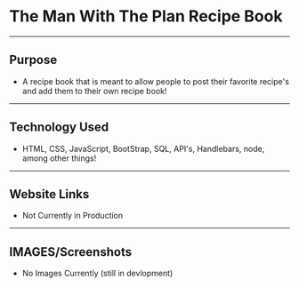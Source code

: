 # The Man With The Plan Recipe Book

---

## Purpose
- A recipe book that is meant to allow people to post their favorite recipe's and add them to their own recipe book!

---

## Technology Used
- HTML, CSS, JavaScript, BootStrap, SQL, API's, Handlebars, node, among other things!

---

## Website Links
- Not Currently in Production

---


## IMAGES/Screenshots
- No Images Currently (still in devlopment)
